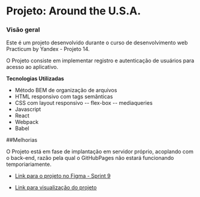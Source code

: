# Projeto: Around the U.S.A.

### Visão geral

Este é um projeto desenvolvido durante o curso de desenvolvimento web Practicum by Yandex - Projeto 14.

O Projeto consiste em implementar registro e autenticação de usuários para acesso ao aplicativo.

**Tecnologias Utilizadas**

- Método BEM de organização de arquivos
- HTML responsivo com tags semânticas
- CSS com layout responsivo
  -- flex-box
  -- mediaqueries
- Javascript
- React
- Webpack
- Babel

##Melhorias

O Projeto está em fase de implantação em servidor próprio, acoplando com o back-end, razão pela qual o GitHubPages não estará funcionando temporiariamente.

- [Link para o projeto no Figma - Sprint 9](https://www.figma.com/file/lEGbFrRr3ft9xIfxp1RFSz/WEB-Sprint-9)

- [Link para visualização do projeto](joaofernandoq.students.nomoredomainssbs.ru)
